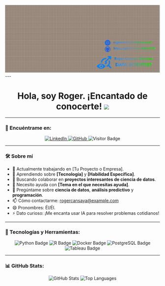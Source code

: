 <div id="header" align="center">
  <img decoding="async" src="https://github.com/DSRoCCO/DSRoCCO/blob/main/Portada%20de%20Github.png" alt="GitHub Banner" width="800"/>
</div>
---

<div align="center">
  <h1>
    Hola, soy Roger. ¡Encantado de conocerte!
    <img decoding="async" src="https://media.giphy.com/media/hvRJCLFzcasrR4ia7z/giphy.gif" width="30px"/>
  </h1>
</div>

---
### 🔗 Encuéntrame en:
<div align="center">
  <!-- LinkedIn Badge -->
  <a href="https://www.linkedin.com/in/rogercansaya/" target="_blank">
    <img src="https://img.shields.io/badge/-LinkedIn-0077B5?style=flat&logo=linkedin&logoColor=white" alt="LinkedIn"/>
  </a>
  <a href="https://github.com/DSRoCCO" target="_blank">
    <img src="https://img.shields.io/badge/-GitHub-181717?style=flat&logo=github&logoColor=white" alt="GitHub"/>
  </a>
   <!-- Visitor Badge -->
  <img decoding="async" src="https://visitor-badge-reloaded.herokuapp.com/badge?page_id=DSRoCCO.DSRoCCO&color=00cf00" alt="Visitor Badge"/>
</div>

---
### 🛠 Sobre mí

- 🔭 Actualmente trabajando en [Tu Proyecto o Empresa].
- 🌱 Aprendiendo sobre **[Tecnología]** y **[Habilidad Específica]**.
- 👯 Buscando colaborar en **proyectos interesantes de ciencia de datos**.
- 🤔 Necesito ayuda con **[Tema en el que necesitas ayuda]**.
- 💬 Pregúntame sobre **ciencia de datos**, **análisis predictivo** y **programación**.
- 📫 Cómo contactarme: [rogercansaya@example.com](mailto:rogercansaya@example.com)
- 😄 Pronombres: Él/Él.
- ⚡ Dato curioso: ¡Me encanta usar IA para resolver problemas cotidianos!

---

### 🚀 Tecnologías y Herramientas:
<div align="center">
  <img src="https://img.shields.io/badge/Python-3776AB?style=for-the-badge&logo=python&logoColor=white" alt="Python Badge"/>
  <img src="https://img.shields.io/badge/R-276DC3?style=for-the-badge&logo=r&logoColor=white" alt="R Badge"/>
  <img src="https://img.shields.io/badge/Docker-2496ED?style=for-the-badge&logo=docker&logoColor=white" alt="Docker Badge"/>
  <img src="https://img.shields.io/badge/PostgreSQL-316192?style=for-the-badge&logo=postgresql&logoColor=white" alt="PostgreSQL Badge"/>
  <img src="https://img.shields.io/badge/Tableau-E97627?style=for-the-badge&logo=tableau&logoColor=white" alt="Tableau Badge"/>
</div>

---

### 📊 GitHub Stats:
<div align="center">
  <img src="https://github-readme-stats.vercel.app/api?username=DSRoCCO&show_icons=true&theme=radical" alt="GitHub Stats"/>
  <img src="https://github-readme-stats.vercel.app/api/top-langs/?username=DSRoCCO&layout=compact&theme=radical" alt="Top Languages"/>
</div>
